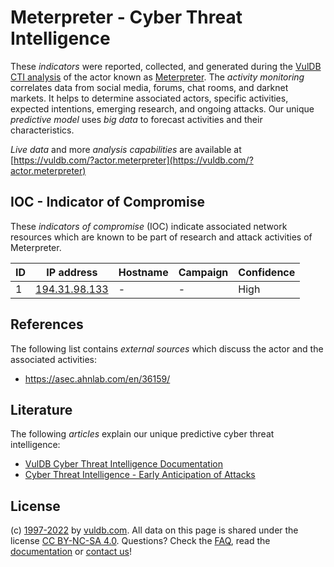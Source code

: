 # Meterpreter - Cyber Threat Intelligence

These _indicators_ were reported, collected, and generated during the [VulDB CTI analysis](https://vuldb.com/?kb.cti) of the actor known as [Meterpreter](https://vuldb.com/?actor.meterpreter). The _activity monitoring_ correlates data from social media, forums, chat rooms, and darknet markets. It helps to determine associated actors, specific activities, expected intentions, emerging research, and ongoing attacks. Our unique _predictive model_ uses _big data_ to forecast activities and their characteristics.

_Live data_ and more _analysis capabilities_ are available at [https://vuldb.com/?actor.meterpreter](https://vuldb.com/?actor.meterpreter)

## IOC - Indicator of Compromise

These _indicators of compromise_ (IOC) indicate associated network resources which are known to be part of research and attack activities of Meterpreter.

ID | IP address | Hostname | Campaign | Confidence
-- | ---------- | -------- | -------- | ----------
1 | [194.31.98.133](https://vuldb.com/?ip.194.31.98.133) | - | - | High

## References

The following list contains _external sources_ which discuss the actor and the associated activities:

* https://asec.ahnlab.com/en/36159/

## Literature

The following _articles_ explain our unique predictive cyber threat intelligence:

* [VulDB Cyber Threat Intelligence Documentation](https://vuldb.com/?kb.cti)
* [Cyber Threat Intelligence - Early Anticipation of Attacks](https://www.scip.ch/en/?labs.20201022)

## License

(c) [1997-2022](https://vuldb.com/?kb.changelog) by [vuldb.com](https://vuldb.com/?kb.about). All data on this page is shared under the license [CC BY-NC-SA 4.0](https://creativecommons.org/licenses/by-nc-sa/4.0/). Questions? Check the [FAQ](https://vuldb.com/?kb.faq), read the [documentation](https://vuldb.com/?kb) or [contact us](https://vuldb.com/?contact)!

